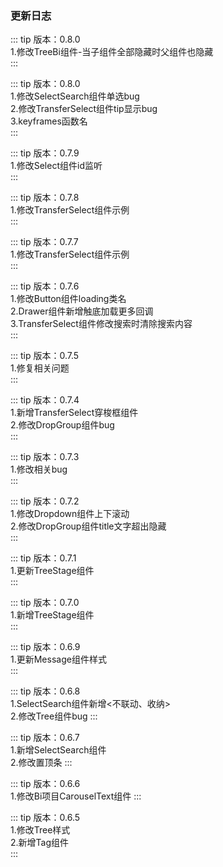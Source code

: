 
### 更新日志

::: tip
版本：0.8.0<br>
1.修改TreeBi组件-当子组件全部隐藏时父组件也隐藏<br>
:::

::: tip
版本：0.8.0<br>
1.修改SelectSearch组件单选bug<br>
2.修改TransferSelect组件tip显示bug<br>
3.keyframes函数名<br>
:::

::: tip
版本：0.7.9<br>
1.修改Select组件id监听<br>
:::

::: tip
版本：0.7.8<br>
1.修改TransferSelect组件示例<br>
:::

::: tip
版本：0.7.7<br>
1.修改TransferSelect组件示例<br>
:::

::: tip
版本：0.7.6<br>
1.修改Button组件loading类名<br>
2.Drawer组件新增触底加载更多回调<br>
3.TransferSelect组件修改搜索时清除搜索内容<br>
:::

::: tip
版本：0.7.5<br>
1.修复相关问题<br>
:::

::: tip
版本：0.7.4<br>
1.新增TransferSelect穿梭框组件<br>
2.修改DropGroup组件bug<br>
:::

::: tip
版本：0.7.3<br>
1.修改相关bug<br>
:::

::: tip
版本：0.7.2<br>
1.修改Dropdown组件上下滚动<br>
2.修改DropGroup组件title文字超出隐藏<br>
:::

::: tip
版本：0.7.1<br>
1.更新TreeStage组件<br>
:::

::: tip
版本：0.7.0<br>
1.新增TreeStage组件<br>
:::

::: tip
版本：0.6.9<br>
1.更新Message组件样式<br>
:::

::: tip
版本：0.6.8<br>
1.SelectSearch组件新增<不联动、收纳><br>
2.修改Tree组件bug
:::

::: tip
版本：0.6.7<br>
1.新增SelectSearch组件<br>
2.修改置顶条
:::

::: tip
版本：0.6.6<br>
1.修改Bi项目CarouselText组件
:::

::: tip
版本：0.6.5<br>
1.修改Tree样式<br>
2.新增Tag组件<br>
:::